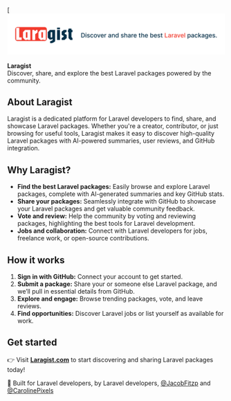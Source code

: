 [![Laragist - Share and discover the best Laravel packages](https://github.com/Laragist/.github/blob/44aac74ceb3f19e8ac7b2d11846c66866b4f064f/github-readme-image.png)

**Laragist**  
Discover, share, and explore the best Laravel packages powered by the community.

## About Laragist

Laragist is a dedicated platform for Laravel developers to find, share, and showcase Laravel packages. Whether you're a creator, contributor, or just browsing for useful tools, Laragist makes it easy to discover high-quality Laravel packages with AI-powered summaries, user reviews, and GitHub integration.

## Why Laragist?

- **Find the best Laravel packages:** Easily browse and explore Laravel packages, complete with AI-generated summaries and key GitHub stats.  
- **Share your packages:** Seamlessly integrate with GitHub to showcase your Laravel packages and get valuable community feedback.  
- **Vote and review:** Help the community by voting and reviewing packages, highlighting the best tools for Laravel development.  
- **Jobs and collaboration:** Connect with Laravel developers for jobs, freelance work, or open-source contributions.

## How it works

1. **Sign in with GitHub:** Connect your account to get started.  
2. **Submit a package:** Share your or someone else Laravel package, and we’ll pull in essential details from GitHub.  
3. **Explore and engage:** Browse trending packages, vote, and leave reviews.  
4. **Find opportunities:** Discover Laravel jobs or list yourself as available for work.

## Get started

👉 Visit **[Laragist.com](https://laragist.com)** to start discovering and sharing Laravel packages today!

🎉 Built for Laravel developers, by Laravel developers, [@JacobFitzp](https://github.com/JacobFitzp) and [@CarolinePixels](https://github.com/Carolinepixels)